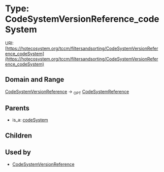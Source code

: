 
# Type: CodeSystemVersionReference_codeSystem




URI: [https://hotecosystem.org/tccm/filtersandsorting/CodeSystemVersionReference_codeSystem](https://hotecosystem.org/tccm/filtersandsorting/CodeSystemVersionReference_codeSystem)


## Domain and Range

[CodeSystemVersionReference](CodeSystemVersionReference.md) ->  <sub>OPT</sub> [CodeSystemReference](CodeSystemReference.md)

## Parents

 *  is_a: [codeSystem](codeSystem.md)

## Children


## Used by

 * [CodeSystemVersionReference](CodeSystemVersionReference.md)
